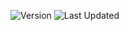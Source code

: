 ![Version](https://img.shields.io/badge/version-1.0.0-blue) ![Last Updated](https://img.shields.io/badge/last_updated-2025.03.30-green)

